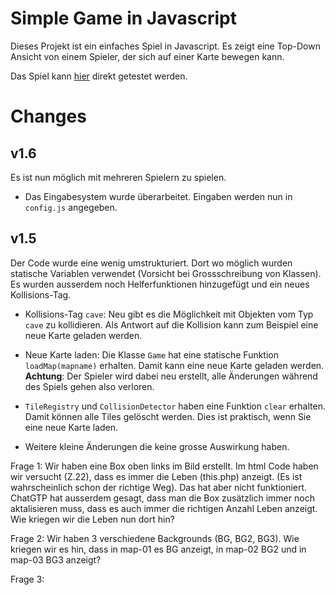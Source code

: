 # Simple Game in Javascript

Dieses Projekt ist ein einfaches Spiel in Javascript. Es zeigt eine Top-Down Ansicht 
von einem Spieler, der sich auf einer Karte bewegen kann.

Das Spiel kann [hier](https://cedricgeissmann.github.io/pixel-animation) direkt getestet werden.

# Changes

## v1.6

Es ist nun möglich mit mehreren Spielern zu spielen.

- Das Eingabesystem wurde überarbeitet. Eingaben werden nun in `config.js` angegeben.

## v1.5

Der Code wurde eine wenig umstrukturiert. Dort wo möglich wurden statische Variablen verwendet (Vorsicht bei Grossschreibung von Klassen). Es wurden ausserdem noch Helferfunktionen hinzugefügt und ein neues Kollisions-Tag.

- Kollisions-Tag `cave`: Neu gibt es die Möglichkeit mit Objekten vom Typ `cave` zu kollidieren. Als Antwort auf die Kollision kann zum Beispiel eine neue Karte geladen werden.

- Neue Karte laden: Die Klasse `Game` hat eine statische Funktion `loadMap(mapname)` erhalten. Damit kann eine neue Karte geladen werden.
**Achtung**: Der Spieler wird dabei neu erstellt, alle Änderungen während des Spiels gehen also verloren.

- `TileRegistry` und `CollisionDetector` haben eine Funktion `clear` erhalten. Damit können alle Tiles gelöscht werden. Dies ist praktisch, wenn Sie eine neue Karte laden.

- Weitere kleine Änderungen die keine grosse Auswirkung haben.



Frage 1: Wir haben eine Box oben links im Bild erstellt. Im html Code haben wir versucht (Z.22), dass es immer die Leben (this.php)          anzeigt. (Es ist wahrscheinlich schon der richtige Weg). Das hat aber nicht funktioniert. ChatGTP hat ausserdem gesagt, dass man die Box zusätzlich immer noch aktalisieren muss, dass es auch immer die richtigen Anzahl Leben anzeigt. Wie kriegen wir die Leben nun dort hin?

Frage 2: Wir haben 3 verschiedene Backgrounds (BG, BG2, BG3). Wie kriegen wir es hin, dass in map-01 es BG anzeigt, in map-02 BG2 und in map-03 BG3 anzeigt?

Frage 3: 